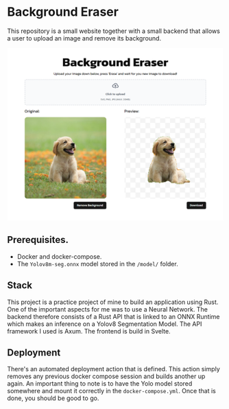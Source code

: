 # Background Eraser

This repository is a small website together with a small backend that allows a user to upload an image and remove its background. 

![image](files/preview.png)

## Prerequisites.
- Docker and docker-compose.
- The `Yolov8m-seg.onnx` model stored in the `/model/` folder.

## Stack
This project is a practice project of mine to build an application using Rust. One of the important aspects for me was to use a Neural Network. The backend therefore consists of a Rust API that is linked to an ONNX Runtime which makes an inference on a Yolov8 Segmentation Model. The API framework I used is Axum. The frontend is build in Svelte. 

## Deployment
There's an automated deployment action that is defined. This action simply removes any previous docker compose session and builds another up again. An important thing to note is to have the Yolo model stored somewhere and mount it correctly in the `docker-compose.yml`. Once that is done, you should be good to go.

